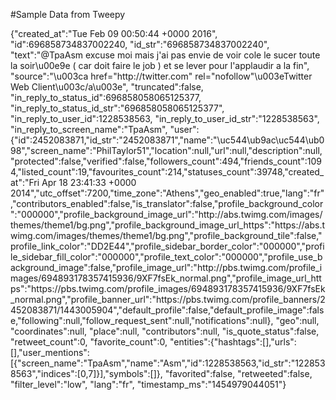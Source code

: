 #Sample Data from Tweepy


{"created_at":"Tue Feb 09 00:50:44 +0000 2016",
"id":696858734837002240,
"id_str":"696858734837002240",
"text":"@TpaAsm excuse moi mais j'ai pas envie de voir cole le sucer toute la soir\u00e9e ( car doit faire le job ) et se lever pour l'applaudir a la fin",
"source":"\u003ca href=\"http:\/\/twitter.com\" rel=\"nofollow\"\u003eTwitter Web Client\u003c\/a\u003e",
"truncated":false,
"in_reply_to_status_id":696858058065125377,
"in_reply_to_status_id_str":"696858058065125377",
"in_reply_to_user_id":1228538563,
"in_reply_to_user_id_str":"1228538563",
"in_reply_to_screen_name":"TpaAsm",
"user":{"id":2452083871,"id_str":"2452083871","name":"\uc544\ub9ac\uc544\ub098","screen_name":"PhilTaylor51","location":null,"url":null,"description":null,"protected":false,"verified":false,"followers_count":494,"friends_count":1094,"listed_count":19,"favourites_count":214,"statuses_count":39748,"created_at":"Fri Apr 18 23:41:33 +0000 2014","utc_offset":7200,"time_zone":"Athens","geo_enabled":true,"lang":"fr","contributors_enabled":false,"is_translator":false,"profile_background_color":"000000","profile_background_image_url":"http:\/\/abs.twimg.com\/images\/themes\/theme1\/bg.png","profile_background_image_url_https":"https:\/\/abs.twimg.com\/images\/themes\/theme1\/bg.png","profile_background_tile":false,"profile_link_color":"DD2E44","profile_sidebar_border_color":"000000","profile_sidebar_fill_color":"000000","profile_text_color":"000000","profile_use_background_image":false,"profile_image_url":"http:\/\/pbs.twimg.com\/profile_images\/694893178357415936\/9XF7fsEk_normal.png","profile_image_url_https":"https:\/\/pbs.twimg.com\/profile_images\/694893178357415936\/9XF7fsEk_normal.png","profile_banner_url":"https:\/\/pbs.twimg.com\/profile_banners\/2452083871\/1443005904","default_profile":false,"default_profile_image":false,"following":null,"follow_request_sent":null,"notifications":null},
"geo":null,
"coordinates":null,
"place":null,
"contributors":null,
"is_quote_status":false,
"retweet_count":0,
"favorite_count":0,
"entities":{"hashtags":[],"urls":[],"user_mentions":[{"screen_name":"TpaAsm","name":"Asm","id":1228538563,"id_str":"1228538563","indices":[0,7]}],"symbols":[]},
"favorited":false,
"retweeted":false,
"filter_level":"low",
"lang":"fr",
"timestamp_ms":"1454979044051"}

